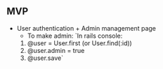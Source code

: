 ## MVP

<!-- * Assign bug tickets to technical support user accounts -->

<!-- * Have a ticket form to enter (a) date, (b) bug severity, (c) bug behavior, (d) how to reproduce the bug, and redirect user to confirmation page after submitting  -->

* User authentication + Admin management page
  * To make admin:
  `In rails console:
  1) @user = User.first (or User.find(:id))
  2) @user.admin = true
  3) @user.save`


